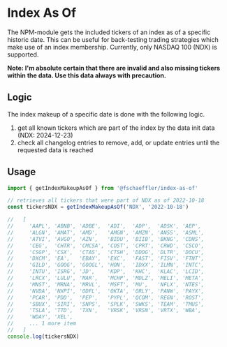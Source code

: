 # Index As Of

The NPM-module gets the included tickers of an index as of a specific historic date. This can be useful for back-testing trading strategies which make use of an index membership. Currently, only NASDAQ 100 (NDX) is supported.

**Note: I'm absolute certain that there are invalid and also missing tickers within the data. Use this data always with precaution.**

## Logic

The index makeup of a specific date is done with the following logic.

1. get all known tickers which are part of the index by the data init data (NDX: 2024-12-23)
2. check all changelog entries to remove, add, or update entries until the requested data is reached

## Usage

```TypeScript
import { getIndexMakeupAsOf } from '@fschaeffler/index-as-of'

// retrieves all tickers that were part of NDX as of 2022-10-18
const tickersNDX = getIndexMakeupAsOf('NDX', '2022-10-18')

//   [
//     'AAPL', 'ABNB', 'ADBE',  'ADI',  'ADP',  'ADSK', 'AEP',
//     'ALGN', 'AMAT', 'AMD',   'AMGN', 'AMZN', 'ANSS', 'ASML',
//     'ATVI', 'AVGO', 'AZN',   'BIDU', 'BIIB', 'BKNG', 'CDNS',
//     'CEG',  'CHTR', 'CMCSA', 'COST', 'CPRT', 'CRWD', 'CSCO',
//     'CSGP', 'CSX',  'CTAS',  'CTSH', 'DDOG', 'DLTR', 'DOCU',
//     'DXCM', 'EA',   'EBAY',  'EXC',  'FAST', 'FISV', 'FTNT',
//     'GILD', 'GOOG', 'GOOGL', 'HON',  'IDXX', 'ILMN', 'INTC',
//     'INTU', 'ISRG', 'JD',    'KDP',  'KHC',  'KLAC', 'LCID',
//     'LRCX', 'LULU', 'MAR',   'MCHP', 'MDLZ', 'MELI', 'META',
//     'MNST', 'MRNA', 'MRVL',  'MSFT', 'MU',   'NFLX', 'NTES',
//     'NVDA', 'NXPI', 'ODFL',  'OKTA', 'ORLY', 'PANW', 'PAYX',
//     'PCAR', 'PDD',  'PEP',   'PYPL', 'QCOM', 'REGN', 'ROST',
//     'SBUX', 'SIRI', 'SNPS',  'SPLK', 'SWKS', 'TEAM', 'TMUS',
//     'TSLA', 'TTD',  'TXN',   'VRSK', 'VRSN', 'VRTX', 'WBA',
//     'WDAY', 'XEL',
//     ... 1 more item
//   ]
console.log(tickersNDX)
```
